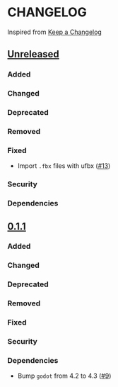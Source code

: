 # CHANGELOG
Inspired from [Keep a Changelog](https://keepachangelog.com/en/1.0.0/)

## [Unreleased]
### Added
### Changed
### Deprecated
### Removed
### Fixed
- Import `.fbx` files with ufbx ([#13](https://github.com/MechanicalFlower/MelonCrusade/pull/13))
### Security
### Dependencies

## [0.1.1]
### Added
### Changed
### Deprecated
### Removed
### Fixed
### Security
### Dependencies
- Bump `godot` from 4.2 to 4.3 ([#9](https://github.com/MechanicalFlower/Marble/pull/9))

[Unreleased]: https://github.com/MechanicalFlower/MelonCrusade/compare/0.1.1...HEAD
[0.1.1]: https://github.com/MechanicalFlower/MelonCrusade/commits/0.1.1
[0.1.0]: https://github.com/MechanicalFlower/MelonCrusade/commits/0.1.0
